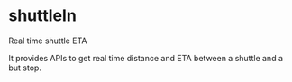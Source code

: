 shuttleIn
=========

Real time shuttle ETA

It provides APIs to get real time distance and ETA between a shuttle and a but stop.

